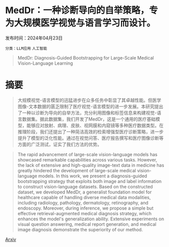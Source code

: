 # MedDr：一种诊断导向的自举策略，专为大规模医学视觉与语言学习而设计。

发布时间：2024年04月23日

`分类：LLM应用` `人工智能`

> MedDr: Diagnosis-Guided Bootstrapping for Large-Scale Medical Vision-Language Learning

# 摘要

> 大规模视觉-语言模型的迅猛进步在众多任务中彰显了其卓越性能。但医学图像-文本数据的匮乏限制了医疗视觉-语言模型的进一步发展。本研究提出了一种以诊断为导向的自举方法，充分利用图像和标签信息来构建视觉-语言数据集。据此数据集，我们开发了MedDr，这是一个通用的医疗基础模型，能够应对放射、病理、皮肤、视网膜和内窥镜等多种医疗数据类型。在推理阶段，我们还提出了一种简洁高效的检索增强型医疗诊断策略，进一步提升了模型的泛化性能。通过在视觉问答、医疗报告撰写和医疗图像诊断等方面的广泛测试，证实了我们方法的优势。

> The rapid advancement of large-scale vision-language models has showcased remarkable capabilities across various tasks. However, the lack of extensive and high-quality image-text data in medicine has greatly hindered the development of large-scale medical vision-language models. In this work, we present a diagnosis-guided bootstrapping strategy that exploits both image and label information to construct vision-language datasets. Based on the constructed dataset, we developed MedDr, a generalist foundation model for healthcare capable of handling diverse medical data modalities, including radiology, pathology, dermatology, retinography, and endoscopy. Moreover, during inference, we propose a simple but effective retrieval-augmented medical diagnosis strategy, which enhances the model's generalization ability. Extensive experiments on visual question answering, medical report generation, and medical image diagnosis demonstrate the superiority of our method.

[Arxiv](https://arxiv.org/abs/2404.15127)